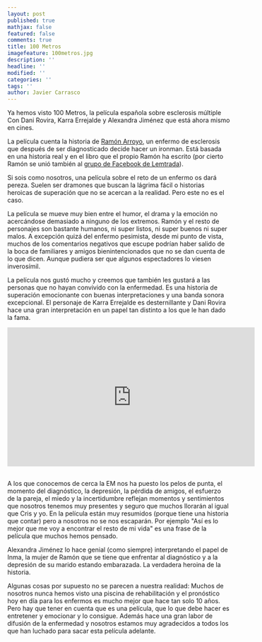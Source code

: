 ```yaml
---
layout: post
published: true
mathjax: false
featured: false
comments: true
title: 100 Metros
imagefeature: 100metros.jpg
description: ''
headline: ''
modified: ''
categories: ''
tags: ''
author: Javier Carrasco
---
```

Ya hemos visto 100 Metros, la película española sobre esclerosis múltiple Con Dani Rovira, Karra Errejalde y Alexandra Jiménez que está ahora mismo en cines.

La película cuenta la historia de [Ramón Arroyo](http://www.ramonarroyo.com/), un enfermo de esclerosis que después de ser diagnosticado decide hacer un ironman. Está basada en una historia real y en el libro que el propio Ramón ha escrito (por cierto Ramón se unió también al [grupo de Facebook de Lemtrada](https://www.facebook.com/groups/1322650174418099)).

Si sois como nosotros, una película sobre el reto de un enfermo os dará pereza. Suelen ser dramones que buscan la lágrima fácil o historias heroicas de superación que no se acercan a la realidad. Pero este no es el caso.

La película se mueve muy bien entre el humor, el drama y la emoción no acercándose demasiado a ninguno de los extremos. Ramón y el resto de personajes son bastante humanos, ni super listos, ni super buenos ni super malos. A excepción quizá del enfermo pesimista, desde mi punto de vista, muchos de los comentarios negativos que escupe podrían haber salido de la boca de familiares y amigos bienintencionados que no se dan cuenta de lo que dicen. Aunque pudiera ser que algunos espectadores lo viesen inverosímil.

La película nos gustó mucho y creemos que también les gustará a las personas que no hayan convivido con la enfermedad. Es una historia de superación emocionante con buenas interpretaciones y una banda sonora excepcional. El personaje de Karra Errejalde es desternillante y Dani Rovira hace una gran interpretación en un papel tan distinto a los que le han dado la fama. 


<div style="text-align: center; margin-bottom:30px">
<iframe width="560" height="315" src="https://www.youtube.com/embed/sOji4C_4hts?rel=0" frameborder="0" allowfullscreen></iframe>
</div>

A los que conocemos de cerca la EM nos ha puesto los pelos de punta, el momento del diagnóstico, la depresión, la pérdida de amigos, el esfuerzo de la pareja, el miedo y la incertidumbre reflejan momentos y sentimientos que nosotros tenemos muy presentes y seguro que muchos llorarán al igual que Cris y yo. En la película están muy resumidos (porque tiene una historia que contar) pero a nosotros no se nos escaparán. Por ejemplo "Así es lo mejor que me voy a encontrar el resto de mi vida" es una frase de la película que muchos hemos pensado.

Alexandra Jiménez lo hace genial (como siempre) interpretando el papel de Inma, la mujer de Ramón que se tiene que enfrentar al diagnóstico y a la depresión de su marido estando embarazada. La verdadera heroina de la historia.

Algunas cosas por supuesto no se parecen a nuestra realidad: Muchos de nosotros nunca hemos visto una piscina de rehabilitación y el pronóstico hoy en día para los enfermos es mucho mejor que hace tan solo 10 años. Pero hay que tener en cuenta que es una película, que lo que debe hacer es entretener y emocionar y lo consigue. Además hace una gran labor de difusión de la enfermedad y nosotros estamos muy agradecidos a todos los que han luchado para sacar esta película adelante.

